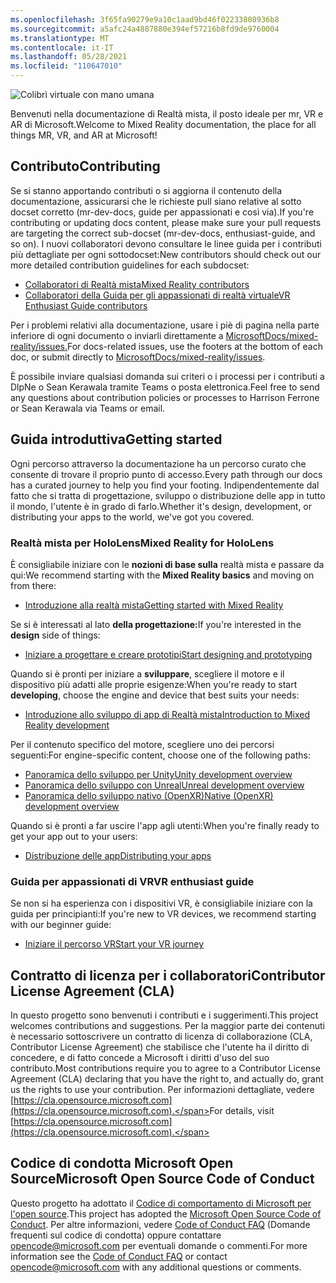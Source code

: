 ```yaml
---
ms.openlocfilehash: 3f65fa90279e9a10c1aad9bd46f02233808936b8
ms.sourcegitcommit: a5afc24a4887880e394ef57216b8fd9de9760004
ms.translationtype: MT
ms.contentlocale: it-IT
ms.lasthandoff: 05/28/2021
ms.locfileid: "110647010"
---
```

![Colibrì virtuale con mano umana](mixed-reality-docs/mr-dev-docs/discover/images/01_MixedReality.png)

<span data-ttu-id="0b04e-102">Benvenuti nella documentazione di Realtà mista, il posto ideale per mr, VR e AR di Microsoft.</span><span class="sxs-lookup"><span data-stu-id="0b04e-102">Welcome to Mixed Reality documentation, the place for all things MR, VR, and AR at Microsoft!</span></span>

## <a name="contributing"></a><span data-ttu-id="0b04e-103">Contributo</span><span class="sxs-lookup"><span data-stu-id="0b04e-103">Contributing</span></span>

<span data-ttu-id="0b04e-104">Se si stanno apportando contributi o si aggiorna il contenuto della documentazione, assicurarsi che le richieste pull siano relative al sotto docset corretto (mr-dev-docs, guide per appassionati e così via).</span><span class="sxs-lookup"><span data-stu-id="0b04e-104">If you're contributing or updating docs content, please make sure your pull requests are targeting the correct sub-docset (mr-dev-docs, enthusiast-guide, and so on).</span></span> <span data-ttu-id="0b04e-105">I nuovi collaboratori devono consultare le linee guida per i contributi più dettagliate per ogni sottodocset:</span><span class="sxs-lookup"><span data-stu-id="0b04e-105">New contributors should check out our more detailed contribution guidelines for each subdocset:</span></span>

* [<span data-ttu-id="0b04e-106">Collaboratori di Realtà mista</span><span class="sxs-lookup"><span data-stu-id="0b04e-106">Mixed Reality contributors</span></span>](mixed-reality-docs/mr-dev-docs/CONTRIBUTING.md)
* [<span data-ttu-id="0b04e-107">Collaboratori della Guida per gli appassionati di realtà virtuale</span><span class="sxs-lookup"><span data-stu-id="0b04e-107">VR Enthusiast Guide contributors</span></span>](enthusiast-guide/CONTRIBUTING.md)

<span data-ttu-id="0b04e-108">Per i problemi relativi alla documentazione, usare i piè di pagina nella parte inferiore di ogni documento o inviarli direttamente a [MicrosoftDocs/mixed-reality/issues.](https://github.com/MicrosoftDocs/mixed-reality/issues)</span><span class="sxs-lookup"><span data-stu-id="0b04e-108">For docs-related issues, use the footers at the bottom of each doc, or submit directly to [MicrosoftDocs/mixed-reality/issues](https://github.com/MicrosoftDocs/mixed-reality/issues).</span></span>

<span data-ttu-id="0b04e-109">È possibile inviare qualsiasi domanda sui criteri o i processi per i contributi a DlpNe o Sean Kerawala tramite Teams o posta elettronica.</span><span class="sxs-lookup"><span data-stu-id="0b04e-109">Feel free to send any questions about contribution policies or processes to Harrison Ferrone or Sean Kerawala via Teams or email.</span></span> 

## <a name="getting-started"></a><span data-ttu-id="0b04e-110">Guida introduttiva</span><span class="sxs-lookup"><span data-stu-id="0b04e-110">Getting started</span></span> 

<span data-ttu-id="0b04e-111">Ogni percorso attraverso la documentazione ha un percorso curato che consente di trovare il proprio punto di accesso.</span><span class="sxs-lookup"><span data-stu-id="0b04e-111">Every path through our docs has a curated journey to help you find your footing.</span></span> <span data-ttu-id="0b04e-112">Indipendentemente dal fatto che si tratta di progettazione, sviluppo o distribuzione delle app in tutto il mondo, l'utente è in grado di farlo.</span><span class="sxs-lookup"><span data-stu-id="0b04e-112">Whether it's design, development, or distributing your apps to the world, we've got you covered.</span></span> 

### <a name="mixed-reality-for-hololens"></a><span data-ttu-id="0b04e-113">Realtà mista per HoloLens</span><span class="sxs-lookup"><span data-stu-id="0b04e-113">Mixed Reality for HoloLens</span></span>

<span data-ttu-id="0b04e-114">È consigliabile iniziare con le **nozioni di base sulla** realtà mista e passare da qui:</span><span class="sxs-lookup"><span data-stu-id="0b04e-114">We recommend starting with the **Mixed Reality basics** and moving on from there:</span></span>

* [<span data-ttu-id="0b04e-115">Introduzione alla realtà mista</span><span class="sxs-lookup"><span data-stu-id="0b04e-115">Getting started with Mixed Reality</span></span>](mixed-reality-docs/mr-dev-docs/discover/get-started-with-mr.md)

<span data-ttu-id="0b04e-116">Se si è interessati al lato **della progettazione:**</span><span class="sxs-lookup"><span data-stu-id="0b04e-116">If you're interested in the **design** side of things:</span></span>

* [<span data-ttu-id="0b04e-117">Iniziare a progettare e creare prototipi</span><span class="sxs-lookup"><span data-stu-id="0b04e-117">Start designing and prototyping</span></span>](mixed-reality-docs/mr-dev-docs/design/design.md)

<span data-ttu-id="0b04e-118">Quando si è pronti per iniziare a **sviluppare**, scegliere il motore e il dispositivo più adatti alle proprie esigenze:</span><span class="sxs-lookup"><span data-stu-id="0b04e-118">When you're ready to start **developing**, choose the engine and device that best suits your needs:</span></span>

* [<span data-ttu-id="0b04e-119">Introduzione allo sviluppo di app di Realtà mista</span><span class="sxs-lookup"><span data-stu-id="0b04e-119">Introduction to Mixed Reality development</span></span>](mixed-reality-docs/mr-dev-docs/develop/development.md)

<span data-ttu-id="0b04e-120">Per il contenuto specifico del motore, scegliere uno dei percorsi seguenti:</span><span class="sxs-lookup"><span data-stu-id="0b04e-120">For engine-specific content, choose one of the following paths:</span></span>

* [<span data-ttu-id="0b04e-121">Panoramica dello sviluppo per Unity</span><span class="sxs-lookup"><span data-stu-id="0b04e-121">Unity development overview</span></span>](mixed-reality-docs/mr-dev-docs/develop/unity/unity-development-overview.md)
* [<span data-ttu-id="0b04e-122">Panoramica dello sviluppo con Unreal</span><span class="sxs-lookup"><span data-stu-id="0b04e-122">Unreal development overview</span></span>](mixed-reality-docs/mr-dev-docs/develop/unreal/unreal-development-overview.md)
* [<span data-ttu-id="0b04e-123">Panoramica dello sviluppo nativo (OpenXR)</span><span class="sxs-lookup"><span data-stu-id="0b04e-123">Native (OpenXR) development overview</span></span>](mixed-reality-docs/mr-dev-docs/develop/native/directx-development-overview.md)

<span data-ttu-id="0b04e-124">Quando si è pronti a far uscire l'app agli utenti:</span><span class="sxs-lookup"><span data-stu-id="0b04e-124">When you're finally ready to get your app out to your users:</span></span>

* [<span data-ttu-id="0b04e-125">Distribuzione delle app</span><span class="sxs-lookup"><span data-stu-id="0b04e-125">Distributing your apps</span></span>](mixed-reality-docs/mr-dev-docs/distribute/distribute-overview.md)

### <a name="vr-enthusiast-guide"></a><span data-ttu-id="0b04e-126">Guida per appassionati di VR</span><span class="sxs-lookup"><span data-stu-id="0b04e-126">VR enthusiast guide</span></span>

<span data-ttu-id="0b04e-127">Se non si ha esperienza con i dispositivi VR, è consigliabile iniziare con la guida per principianti:</span><span class="sxs-lookup"><span data-stu-id="0b04e-127">If you're new to VR devices, we recommend starting with our beginner guide:</span></span>

* [<span data-ttu-id="0b04e-128">Iniziare il percorso VR</span><span class="sxs-lookup"><span data-stu-id="0b04e-128">Start your VR journey</span></span>](enthusiast-guide/vr-journey.md)

## <a name="contributor-license-agreement-cla"></a><span data-ttu-id="0b04e-129">Contratto di licenza per i collaboratori</span><span class="sxs-lookup"><span data-stu-id="0b04e-129">Contributor License Agreement (CLA)</span></span>

<span data-ttu-id="0b04e-130">In questo progetto sono benvenuti i contributi e i suggerimenti.</span><span class="sxs-lookup"><span data-stu-id="0b04e-130">This project welcomes contributions and suggestions.</span></span> <span data-ttu-id="0b04e-131">Per la maggior parte dei contenuti è necessario sottoscrivere un contratto di licenza di collaborazione (CLA, Contributor License Agreement) che stabilisce che l'utente ha il diritto di concedere, e di fatto concede a Microsoft i diritti d'uso del suo contributo.</span><span class="sxs-lookup"><span data-stu-id="0b04e-131">Most contributions require you to agree to a Contributor License Agreement (CLA) declaring that you have the right to, and actually do, grant us the rights to use your contribution.</span></span> <span data-ttu-id="0b04e-132">Per informazioni dettagliate, vedere [https://cla.opensource.microsoft.com](https://cla.opensource.microsoft.com).</span><span class="sxs-lookup"><span data-stu-id="0b04e-132">For details, visit [https://cla.opensource.microsoft.com](https://cla.opensource.microsoft.com).</span></span>

## <a name="microsoft-open-source-code-of-conduct"></a><span data-ttu-id="0b04e-133">Codice di condotta Microsoft Open Source</span><span class="sxs-lookup"><span data-stu-id="0b04e-133">Microsoft Open Source Code of Conduct</span></span>

<span data-ttu-id="0b04e-134">Questo progetto ha adottato il [Codice di comportamento di Microsoft per l'open source](https://opensource.microsoft.com/codeofconduct).</span><span class="sxs-lookup"><span data-stu-id="0b04e-134">This project has adopted the [Microsoft Open Source Code of Conduct](https://opensource.microsoft.com/codeofconduct).</span></span> <span data-ttu-id="0b04e-135">Per altre informazioni, vedere [Code of Conduct FAQ](https://opensource.microsoft.com/codeofconduct/faq/) (Domande frequenti sul codice di condotta) oppure contattare [opencode@microsoft.com](mailto:opencode@microsoft.com) per eventuali domande o commenti.</span><span class="sxs-lookup"><span data-stu-id="0b04e-135">For more information see the [Code of Conduct FAQ](https://opensource.microsoft.com/codeofconduct/faq/) or contact [opencode@microsoft.com](mailto:opencode@microsoft.com) with any additional questions or comments.</span></span>
